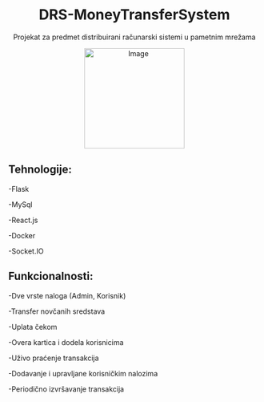 <h1 align="center"> DRS-MoneyTransferSystem</h1>
<p align="center">Projekat za predmet distribuirani računarski sistemi u pametnim mrežama</p>

<p align="center">
    <img src="https://github.com/ArsenijeKnez/DRS-MoneyTransferSystem/assets/116056973/e3c3ca1d-3c54-46d3-8177-80d2ad96a304" alt="Image" width="200" height="200">
</p>



<h2>Tehnologije:</h2>
<p>-Flask</p>
<p>-MySql</p>
<p>-React.js</p>
<p>-Docker</p>
<p>-Socket.IO</p>

<h2>Funkcionalnosti:</h2>
<p>-Dve vrste naloga (Admin, Korisnik)</p>
<p>-Transfer novčanih sredstava</p>
<p>-Uplata čekom</p>
<p>-Overa kartica i dodela korisnicima</p>
<p>-Uživo praćenje transakcija</p>
<p>-Dodavanje i upravljane korisničkim nalozima</p>
<p>-Periodično izvršavanje transakcija</p>

